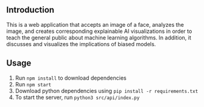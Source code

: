 
## Introduction

This is a web application that accepts an image of a face, analyzes the image, and creates corresponding explainable AI visualizations in order to teach the general public about machine learning algorithms. In addition, it discusses and visualizes the implications of biased models. 

## Usage

1. Run `npm install` to download dependencies
2. Run `npm start`
3. Download python dependencies using `pip install -r requirements.txt`
4. To start the server, run `python3 src/api/index.py`

